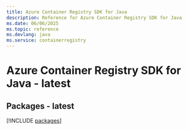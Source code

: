 ```yaml
---
title: Azure Container Registry SDK for Java
description: Reference for Azure Container Registry SDK for Java
ms.date: 06/06/2025
ms.topic: reference
ms.devlang: java
ms.service: containerregistry
---
```

# Azure Container Registry SDK for Java - latest
## Packages - latest
[!INCLUDE [packages](container-registry-index.md)]